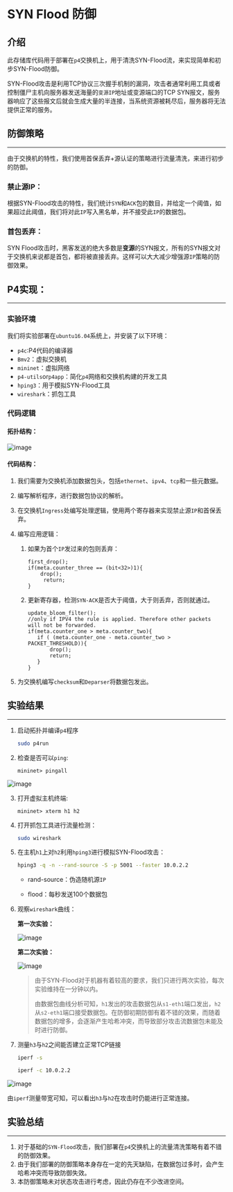 # SYN Flood 防御

## 介绍

此存储库代码用于部署在`p4`交换机上，用于清洗SYN-Flood流，来实现简单和初步SYN-Flood防御。

SYN-Flood攻击是利用TCP协议三次握手机制的漏洞，攻击者通常利用工具或者控制僵尸主机向服务器发送海量的`变源IP`地址或变源端口的TCP SYN报文，服务器响应了这些报文后就会生成大量的半连接，当系统资源被耗尽后，服务器将无法提供正常的服务。

## 防御策略

---
由于交换机的特性，我们使用首保丢弃+源认证的策略进行流量清洗，来进行初步的防御。

### 禁止源IP：

根据SYN-Flood攻击的特性，我们统计`SYN`和`ACK`包的数目，并给定一个阈值，如果超过此阈值，我们将对此`IP`写入黑名单，并不接受此`IP`的数据包。

### 首包丢弃：

SYN Flood攻击时，黑客发送的绝大多数是**变源**的SYN报文，所有的SYN报文对于交换机来说都是首包，都将被直接丢弃。这样可以大大减少增强源`IP`策略的防御效果。

## P4实现：

------
### 实验环境

我们将实验部署在`ubuntu16.04`系统上，并安装了以下环境：

* `p4c`:P4代码的编译器
* `Bmv2`：虚拟交换机
* `mininet`：虚拟网络
* `p4-utils`or`p4app`：简化`p4`网络和交换机构建的开发工具
* `hping3`：用于模拟SYN-Flood工具
* `wireshark`：抓包工具

### 代码逻辑

#### 拓扑结构：

![image](https://user-images.githubusercontent.com/80476712/158025459-abdffddf-188d-4542-a718-b7cdf6ea1eab.png)

#### 代码结构：

1. 我们需要为交换机添加数据包头，包括`ethernet`、`ipv4`、`tcp`和一些元数据。

2. 编写解析程序，进行数据包协议的解析。

3. 在交换机`Ingress`处编写处理逻辑，使用两个寄存器来实现禁止源`IP`和首保丢弃。

4. 编写应用逻辑：

   1. 如果为首个`IP`发过来的包则丢弃：

      ```p4
      first_drop();
      if(meta.counter_three == (bit<32>)1){
          drop();
           return;
      }
      ```

   2. 更新寄存器，检测`SYN-ACK`是否大于阈值，大于则丢弃，否则就通过。

      ```p4
      update_bloom_filter();
      //only if IPV4 the rule is applied. Therefore other packets will not be forwarded.
      if(meta.counter_one > meta.counter_two){
         if ( (meta.counter_one - meta.counter_two > PACKET_THRESHOLD)){
             drop();
             return;
         }
      }
      ```

5. 为交换机编写`checksum`和`Deparser`将数据包发出。

## 实验结果

------
1. 启动拓扑并编译`p4`程序

   ```bash
   sudo p4run
   ```

2. 检查是否可以`ping`:

   ```mininet
   mininet> pingall
   ```

![image](https://user-images.githubusercontent.com/80476712/158025471-c407237d-b4e1-4a26-bcac-e8e54715aae2.png)

3. 打开虚拟主机终端:

   ```mininet
   mininet> xterm h1 h2
   ```

4. 打开抓包工具进行流量检测：

   ```bash
   sudo wireshark
   ```

5. 在主机`h1`上对`h2`利用`hping3`进行模拟SYN-Flood攻击：

   ```bash
   hping3 -q -n --rand-source -S -p 5001 --faster 10.0.2.2
   ```

   * rand-source：伪造随机源`IP`

   * flood：每秒发送100个数据包

6. 观察`wireshark`曲线：
   
   **第一次实验：**

   ![image](https://user-images.githubusercontent.com/80476712/158025514-2300d618-b44d-486e-aefc-6b54cdd8424a.png)

   **第二次实验：**

   ![image](https://user-images.githubusercontent.com/80476712/158025526-0358e2b3-5a8e-48aa-9150-5ccfbd87be75.png)

   > 由于SYN-Flood对于机器有着较高的要求，我们只进行两次实验，每次实验维持在一分钟以内。
   >
   > 由数据包曲线分析可知，`h1`发出的攻击数据包从`s1-eth1`端口发出，`h2`从`s2-eth1`端口接受数据包。在防御初期防御有着不错的效果，而随着数据包的增多，会逐渐产生哈希冲突，而导致部分攻击流数据包未能及时进行防御。

7. 测量`h3`与`h2`之间能否建立正常TCP链接

   ```bash
   iperf -s
   ```

   ```bash
   iperf -c 10.0.2.2
   ```

![image](https://user-images.githubusercontent.com/80476712/158025532-f0b4a2eb-989e-410e-a77d-759111b50bf1.png)

   由`iperf`测量带宽可知，可以看出`h3`与`h2`在攻击时仍能进行正常连接。

## 实验总结
------
1. 对于基础的`SYN-Flood`攻击，我们部署在`p4`交换机上的流量清洗策略有着不错的防御效果。
2. 由于我们部署的防御策略本身存在一定的先天缺陷，在数据包过多时，会产生哈希冲突而导致防御失效。
3. 本防御策略未对状态攻击进行考虑，因此仍存在不少改进空间。
